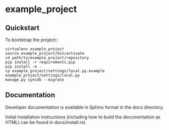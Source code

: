 example_project
===============

Quickstart
----------

To bootstrap the project::

    virtualenv example_project
    source example_project/bin/activate
    cd path/to/example_project/repository
    pip install -r requirements.pip
    pip install -e .
    cp example_project/settings/local.py.example example_project/settings/local.py
    manage.py syncdb --migrate

Documentation
-------------

Developer documentation is available in Sphinx format in the docs directory.

Initial installation instructions (including how to build the documentation as
HTML) can be found in docs/install.rst.
